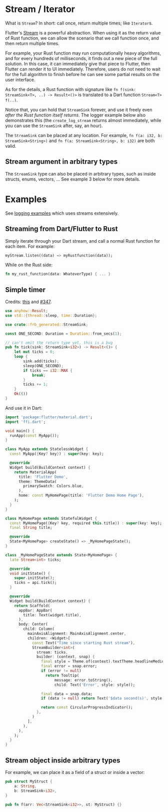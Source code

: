 # Stream / Iterator

What is `Stream`? In short: call once, return multiple times; like `Iterator`s.

Flutter's [Stream](https://dart.dev/tutorials/language/streams) is a powerful abstraction. When using it as the return
value of Rust function, we can allow the scenario that we call function once, and then return multiple times.

For example, your Rust function may run computationally heavy algorithms, and for every hundreds of milliseconds, it
finds out a new piece of the full solution. In this case, it can immediately give that piece to Flutter, then Flutter
can render it to UI immediately. Therefore, users do not need to wait for the full algorithm to finish before he can see
some partial results on the user interface.

As for the details, a Rust function with signature like `fn f(sink: StreamSink<T>, ..) -> Result<()>` is translated to a
Dart function `Stream<T> f(..)`.

Notice that, you can hold that `StreamSink` forever, and use it freely even *after the Rust function itself returns*.
The logger example below also demonstrates this (the `create_log_stream` returns almost immediately, while you can use
the `StreamSink` after, say, an hour).

The `StreamSink` can be placed at any location. For example, `fn f(a: i32, b: StreamSink<String>)`
and `fn f(a: StreamSink<String>, b: i32)` are both valid.

## Stream argument in arbitrary types

The `StreamSink` type can also be placed in arbitrary types, such as inside structs, enums, vectors, ...
See example 3 below for more details.

# Examples

See [logging examples](../../how-to/logging) which uses streams extensively.

## Streaming from Dart/Flutter to Rust

Simply iterate through your Dart stream, and call a normal Rust function for each item.
For example:

```dart
myStream.listen((data) => myRustfunction(data));
```

While on the Rust side:

```rust
fn my_rust_function(data: WhateverType) { ... }
```

## Simple timer

Credits: [this](https://gist.github.com/Desdaemon/be5da0a1c6b4724f20093ef434959744)
and [#347](https://github.com/fzyzcjy/flutter_rust_bridge/issues/347).

```rust
use anyhow::Result;
use std::{thread::sleep, time::Duration};

use crate::frb_generated::StreamSink;

const ONE_SECOND: Duration = Duration::from_secs(1);

// can't omit the return type yet, this is a bug
pub fn tick(sink: StreamSink<i32>) -> Result<()> {
    let mut ticks = 0;
    loop {
        sink.add(ticks);
        sleep(ONE_SECOND);
        if ticks == i32::MAX {
            break;
        }
        ticks += 1;
    }
    Ok(())
}
```

And use it in Dart:

```dart
import 'package:flutter/material.dart';
import 'ffi.dart';

void main() {
  runApp(const MyApp());
}

class MyApp extends StatelessWidget {
  const MyApp({Key? key}) : super(key: key);

  @override
  Widget build(BuildContext context) {
    return MaterialApp(
      title: 'Flutter Demo',
      theme: ThemeData(
        primarySwatch: Colors.blue,
      ),
      home: const MyHomePage(title: 'Flutter Demo Home Page'),
    );
  }
}

class MyHomePage extends StatefulWidget {
  const MyHomePage({Key? key, required this.title}) : super(key: key);
  final String title;

  @override
  State<MyHomePage> createState() => _MyHomePageState();
}

class _MyHomePageState extends State<MyHomePage> {
  late Stream<int> ticks;

  @override
  void initState() {
    super.initState();
    ticks = api.tick();
  }

  @override
  Widget build(BuildContext context) {
    return Scaffold(
      appBar: AppBar(
        title: Text(widget.title),
      ),
      body: Center(
        child: Column(
          mainAxisAlignment: MainAxisAlignment.center,
          children: <Widget>[
            const Text("Time since starting Rust stream"),
            StreamBuilder<int>(
              stream: ticks,
              builder: (context, snap) {
                final style = Theme.of(context).textTheme.headlineMedium;
                final error = snap.error;
                if (error != null)
                  return Tooltip(
                      message: error.toString(),
                      child: Text('Error', style: style));

                final data = snap.data;
                if (data != null) return Text('$data second(s)', style: style);

                return const CircularProgressIndicator();
              },
            )
          ],
        ),
      ),
    );
  }
}
```

## Stream object inside arbitrary types

For example, we can place it as a field of a struct or inside a vector:

```rust
pub struct MyStruct {
    a: String,
    b: StreamSink<i32>,
}

pub fn f(arr: Vec<StreamSink<i32>>, st: MyStruct) {}
```
